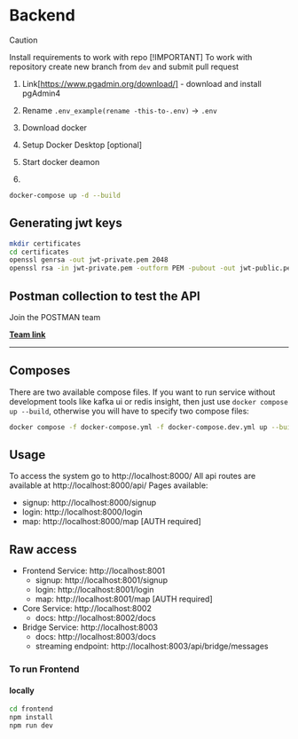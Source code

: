 # Backend

> [!CAUTION]
> Install requirements to work with repo
> [!IMPORTANT]
> To work with repository create new branch from `dev` and submit pull request

1. Link[https://www.pgadmin.org/download/] - download and install pgAdmin4

2. Rename `.env_example(rename -this-to-.env)` -> `.env`

3. Download docker

4. Setup Docker Desktop [optional]

5. Start docker deamon

6.

```bash
docker-compose up -d --build
```

## Generating jwt keys

```bash
mkdir certificates
cd certificates
openssl genrsa -out jwt-private.pem 2048
openssl rsa -in jwt-private.pem -outform PEM -pubout -out jwt-public.pem
```

## Postman collection to test the API

Join the POSTMAN team

[**Team link**](https://delta6-6194.postman.co/workspace/delta~f62492cc-cf71-4441-a2ed-67e752ea4e28/collection/42375143-392cd135-bd82-4b46-b440-b434f0ccc6e2?action=share&creator=42375143)

----

## Composes

There are two available compose files.
If you want to run service without development tools like kafka ui or redis insight, then just use `docker compose up --build`, otherwise you will have to specify two compose files:
```bash
docker compose -f docker-compose.yml -f docker-compose.dev.yml up --build
```

## Usage
To access the system go to http://localhost:8000/
All api routes are available at http://localhost:8000/api/
Pages available:
- signup: http://localhost:8000/signup
- login: http://localhost:8000/login
- map: http://localhost:8000/map [AUTH required]

## Raw access

- Frontend Service: http://localhost:8001
  - signup: http://localhost:8001/signup
  - login: http://localhost:8001/login
  - map: http://localhost:8001/map [AUTH required]
- Core Service: http://localhost:8002
  - docs: http://localhost:8002/docs
- Bridge Service: http://localhost:8003
  - docs: http://localhost:8003/docs
  - streaming endpoint: http://localhost:8003/api/bridge/messages

### To run Frontend

#### locally

```bash
cd frontend
npm install
npm run dev
```

